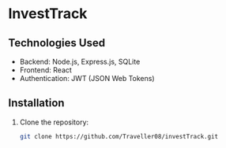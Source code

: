 # InvestTrack

## Technologies Used

- Backend: Node.js, Express.js, SQLite
- Frontend: React
- Authentication: JWT (JSON Web Tokens)

## Installation

1. Clone the repository:
   ```bash
   git clone https://github.com/Traveller08/investTrack.git


